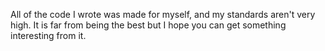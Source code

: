 All of the code I wrote was made for myself, and my standards aren't very high.
It is far from being the best but I hope you can get something interesting from it.
